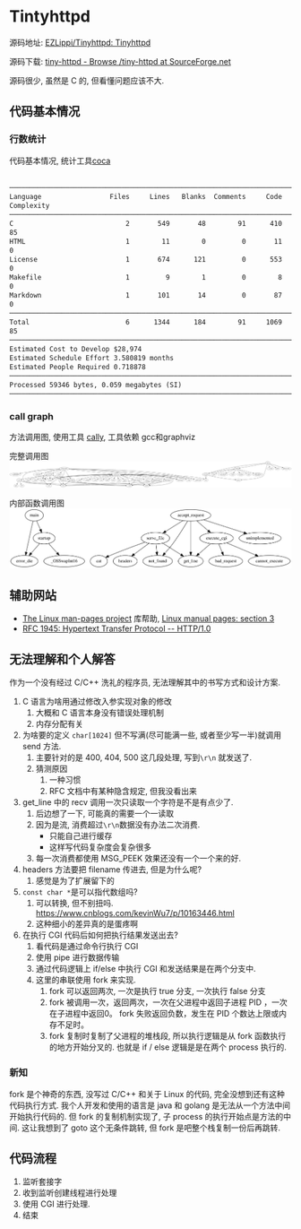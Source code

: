 # Tintyhttpd

源码地址: [EZLippi/Tinyhttpd: Tinyhttpd](https://github.com/EZLippi/Tinyhttpd)

源码下载: [tiny-httpd - Browse /tiny-httpd at SourceForge.net](https://sourceforge.net/projects/tiny-httpd/files/tiny-httpd/)

源码很少, 虽然是 C 的, 但看懂问题应该不大.

## 代码基本情况

### 行数统计

代码基本情况, 统计工具[coca](https://github.com/inherd/coca)
```

───────────────────────────────────────────────────────────────────────────────
Language                 Files     Lines   Blanks  Comments     Code Complexity
───────────────────────────────────────────────────────────────────────────────
C                            2       549       48        91      410         85
HTML                         1        11        0         0       11          0
License                      1       674      121         0      553          0
Makefile                     1         9        1         0        8          0
Markdown                     1       101       14         0       87          0
───────────────────────────────────────────────────────────────────────────────
Total                        6      1344      184        91     1069         85
───────────────────────────────────────────────────────────────────────────────
Estimated Cost to Develop $28,974
Estimated Schedule Effort 3.580819 months
Estimated People Required 0.718878
───────────────────────────────────────────────────────────────────────────────
Processed 59346 bytes, 0.059 megabytes (SI)
───────────────────────────────────────────────────────────────────────────────
```

### call graph

方法调用图, 使用工具 [cally](https://github.com/chaudron/cally), 工具依赖 gcc和graphviz

完整调用图
![](./full_call_graph.svg)

内部函数调用图
![](./inner_call_graph.svg)


## 辅助网站

* [The Linux man-pages project](https://www.kernel.org/doc/man-pages/) 库帮助, [Linux manual pages: section 3](https://man7.org/linux/man-pages/dir_section_3.html)
* [RFC 1945: Hypertext Transfer Protocol -- HTTP/1.0](https://www.rfc-editor.org/rfc/rfc1945.html)

## 无法理解和个人解答

作为一个没有经过 C/C++ 洗礼的程序员, 无法理解其中的书写方式和设计方案.

1. C 语言为啥用通过修改入参实现对象的修改
    1. 大概和 C 语言本身没有错误处理机制
    2. 内存分配有关
2. 为啥要的定义 `char[1024]` 但不写满\(尽可能满一些, 或者至少写一半\)就调用 send 方法.
    1. 主要针对的是 400, 404, 500 这几段处理, 写到`\r\n` 就发送了.
    2. 猜测原因
        1. 一种习惯
        2. RFC 文档中有某种隐含规定, 但我没看出来
3. get_line 中的 recv 调用一次只读取一个字符是不是有点少了.
    1. 后边想了一下, 可能真的需要一个一读取
    2. 因为是流, 消费超过`\r\n`数据没有办法二次消费.
        * 只能自己进行缓存
        * 这样写代码复杂度会复杂很多
    3. 每一次消费都使用 MSG_PEEK 效果还没有一个一个来的好.
4. headers 方法要把 filename 传进去, 但是为什么呢?
    1. 感觉是为了扩展留下的
5. `const char *`是可以指代数组吗?
    1. 可以转换, 但不别扭吗. https://www.cnblogs.com/kevinWu7/p/10163446.html
    2. 这种细小的差异真的是蛋疼啊
6. 在执行 CGI 代码后如何把执行结果发送出去?
    1. 看代码是通过命令行执行 CGI
    2. 使用 pipe 进行数据传输
    3. 通过代码逻辑上 if/else 中执行 CGI 和发送结果是在两个分支中.
    4. 这里的串联使用 fork 来实现.
        1. fork 可以返回两次, 一次是执行 true 分支, 一次执行 false 分支
        2. fork 被调用一次，返回两次，一次在父进程中返回子进程 PID ，一次在子进程中返回0。 fork 失败返回负数，发生在    PID 个数达上限或内存不足时。
        3. fork 复制时复制了父进程的堆栈段, 所以执行逻辑是从 fork 函数执行的地方开始分叉的. 也就是 if / else 逻辑是是在两个 process 执行的.

### 新知

fork 是个神奇的东西, 没写过 C/C++ 和关于 Linux 的代码, 完全没想到还有这种代码执行方式. 我个人开发和使用的语言是 java 和 golang 是无法从一个方法中间开始执行代码的. 但 fork 的复制机制实现了, 子 process 的执行开始点是方法的中间. 这让我想到了 goto 这个无条件跳转, 但 fork 是吧整个栈复制一份后再跳转.

## 代码流程

1. 监听套接字
2. 收到监听创建线程进行处理
3. 使用 CGI 进行处理.
4. 结束
